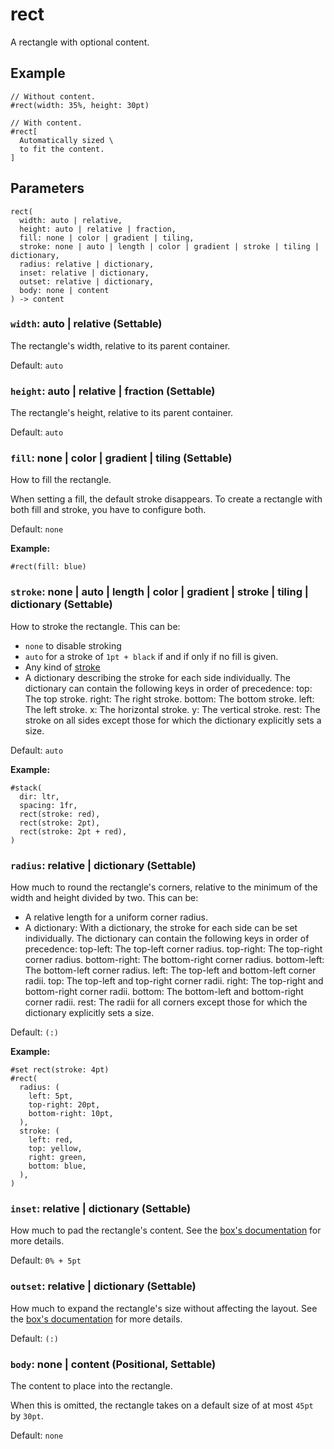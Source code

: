 # rect

A rectangle with optional content.

## Example

```typst
// Without content.
#rect(width: 35%, height: 30pt)

// With content.
#rect[
  Automatically sized \
  to fit the content.
]
```

## Parameters

```
rect(
  width: auto | relative,
  height: auto | relative | fraction,
  fill: none | color | gradient | tiling,
  stroke: none | auto | length | color | gradient | stroke | tiling | dictionary,
  radius: relative | dictionary,
  inset: relative | dictionary,
  outset: relative | dictionary,
  body: none | content
) -> content
```

### `width`: auto | relative (Settable)

The rectangle's width, relative to its parent container.

Default: `auto`

### `height`: auto | relative | fraction (Settable)

The rectangle's height, relative to its parent container.

Default: `auto`

### `fill`: none | color | gradient | tiling (Settable)

How to fill the rectangle.

When setting a fill, the default stroke disappears. To create a rectangle with both fill and stroke, you have to configure both.

Default: `none`

**Example:**
```typst
#rect(fill: blue)
```

### `stroke`: none | auto | length | color | gradient | stroke | tiling | dictionary (Settable)

How to stroke the rectangle. This can be:

- `none` to disable stroking
- `auto` for a stroke of `1pt + black` if and if only if no fill is given.
- Any kind of [stroke](/docs/reference/visualize/stroke/)
- A dictionary describing the stroke for each side individually. The dictionary can contain the following keys in order of precedence: top: The top stroke. right: The right stroke. bottom: The bottom stroke. left: The left stroke. x: The horizontal stroke. y: The vertical stroke. rest: The stroke on all sides except those for which the dictionary explicitly sets a size.

Default: `auto`

**Example:**
```typst
#stack(
  dir: ltr,
  spacing: 1fr,
  rect(stroke: red),
  rect(stroke: 2pt),
  rect(stroke: 2pt + red),
)
```

### `radius`: relative | dictionary (Settable)

How much to round the rectangle's corners, relative to the minimum of the width and height divided by two. This can be:

- A relative length for a uniform corner radius.
- A dictionary: With a dictionary, the stroke for each side can be set individually. The dictionary can contain the following keys in order of precedence: top-left: The top-left corner radius. top-right: The top-right corner radius. bottom-right: The bottom-right corner radius. bottom-left: The bottom-left corner radius. left: The top-left and bottom-left corner radii. top: The top-left and top-right corner radii. right: The top-right and bottom-right corner radii. bottom: The bottom-left and bottom-right corner radii. rest: The radii for all corners except those for which the dictionary explicitly sets a size.

Default: `(:)`

**Example:**
```typst
#set rect(stroke: 4pt)
#rect(
  radius: (
    left: 5pt,
    top-right: 20pt,
    bottom-right: 10pt,
  ),
  stroke: (
    left: red,
    top: yellow,
    right: green,
    bottom: blue,
  ),
)
```

### `inset`: relative | dictionary (Settable)

How much to pad the rectangle's content. See the [box's documentation](/docs/reference/layout/box/#parameters-outset) for more details.

Default: `0% + 5pt`

### `outset`: relative | dictionary (Settable)

How much to expand the rectangle's size without affecting the layout. See the [box's documentation](/docs/reference/layout/box/#parameters-outset) for more details.

Default: `(:)`

### `body`: none | content (Positional, Settable)

The content to place into the rectangle.

When this is omitted, the rectangle takes on a default size of at most `45pt` by `30pt`.

Default: `none`
